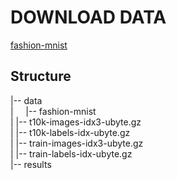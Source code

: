# DOWNLOAD DATA
[fashion-mnist](https://github.com/zalandoresearch/fashion-mnist)

## Structure

|-- data <br>
|     |-- fashion-mnist <br>
|          |-- t10k-images-idx3-ubyte.gz <br>
|          |-- t10k-labels-idx-ubyte.gz <br>
|          |-- train-images-idx3-ubyte.gz <br>
|          |-- train-labels-idx-ubyte.gz <br>
|-- results <br>
